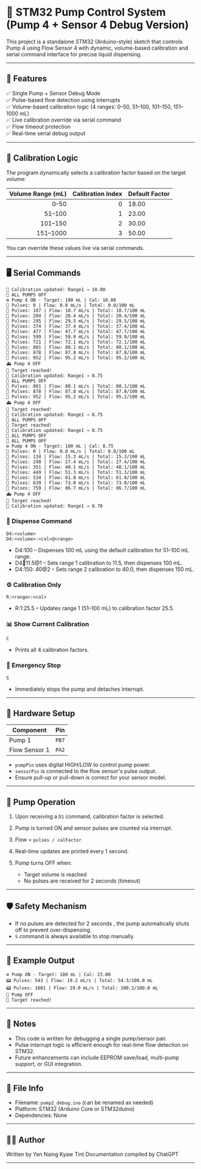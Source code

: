 # 🧪 STM32 Pump Control System (Pump 4 + Sensor 4 Debug Version)

This project is a standalone STM32 (Arduino-style) sketch that controls  Pump 4 using Flow  Sensor 4 with dynamic, volume-based calibration and serial command interface for precise liquid dispensing.

---

## 🚀 Features

✅  Single Pump + Sensor Debug Mode   
✅  Pulse-based flow detection  using interrupts  
✅  Volume-based calibration logic  (4 ranges: 0–50, 51–100, 101–150, 151–1000 mL)  
✅  Live calibration override  via serial command  
✅  Flow timeout protection   
✅  Real-time serial debug output   

---

## 🧠 Calibration Logic

The program dynamically selects a calibration factor based on the target volume:

| Volume Range (mL) | Calibration Index | Default Factor |
|------------------:|------------------:|----------------|
| 0–50              | 0                 | 18.00          |
| 51–100            | 1                 | 23.00          |
| 101–150           | 2                 | 30.00          |
| 151–1000          | 3                 | 50.00          |

You can override these values live via serial commands.

---

## 🖥️ Serial Commands

```
🔧 Calibration updated: Range1 → 10.00
🛑 ALL PUMPS OFF
⚙️ Pump 4 ON - Target: 100 mL | Cal: 10.00
📏 Pulses: 0 | Flow: 0.0 mL/s | Total: 0.0/100 mL
📏 Pulses: 107 | Flow: 10.7 mL/s | Total: 10.7/100 mL
📏 Pulses: 204 | Flow: 20.4 mL/s | Total: 20.4/100 mL
📏 Pulses: 295 | Flow: 29.5 mL/s | Total: 29.5/100 mL
📏 Pulses: 374 | Flow: 37.4 mL/s | Total: 37.4/100 mL
📏 Pulses: 477 | Flow: 47.7 mL/s | Total: 47.7/100 mL
📏 Pulses: 599 | Flow: 59.9 mL/s | Total: 59.9/100 mL
📏 Pulses: 721 | Flow: 72.1 mL/s | Total: 72.1/100 mL
📏 Pulses: 801 | Flow: 80.1 mL/s | Total: 80.1/100 mL
📏 Pulses: 878 | Flow: 87.8 mL/s | Total: 87.8/100 mL
📏 Pulses: 952 | Flow: 95.2 mL/s | Total: 95.2/100 mL
🚑 Pump 4 OFF
🌟 Target reached!
🔧 Calibration updated: Range1 → 8.75
🛑 ALL PUMPS OFF
📏 Pulses: 801 | Flow: 80.1 mL/s | Total: 80.1/100 mL
📏 Pulses: 878 | Flow: 87.8 mL/s | Total: 87.8/100 mL
📏 Pulses: 952 | Flow: 95.2 mL/s | Total: 95.2/100 mL
🚑 Pump 4 OFF
🌟 Target reached!
🔧 Calibration updated: Range1 → 8.75
🛑 ALL PUMPS OFF
🌟 Target reached!
🔧 Calibration updated: Range1 → 8.75
🛑 ALL PUMPS OFF
🛑 ALL PUMPS OFF
⚙️ Pump 4 ON - Target: 100 mL | Cal: 8.75
📏 Pulses: 0 | Flow: 0.0 mL/s | Total: 0.0/100 mL
📏 Pulses: 134 | Flow: 15.3 mL/s | Total: 15.3/100 mL
📏 Pulses: 240 | Flow: 27.4 mL/s | Total: 27.4/100 mL
📏 Pulses: 351 | Flow: 40.1 mL/s | Total: 40.1/100 mL
📏 Pulses: 449 | Flow: 51.3 mL/s | Total: 51.3/100 mL
📏 Pulses: 534 | Flow: 61.0 mL/s | Total: 61.0/100 mL
📏 Pulses: 639 | Flow: 73.0 mL/s | Total: 73.0/100 mL
📏 Pulses: 759 | Flow: 86.7 mL/s | Total: 86.7/100 mL
🚑 Pump 4 OFF
🌟 Target reached!
🔧 Calibration updated: Range1 → 8.70

```

### 🧪 Dispense Command

```text
D4:<volume>
D4:<volume>:<cal>@<range>
````

*  D4:100  – Dispenses 100 mL using the default calibration for 51–100 mL range.
*  D4:100:11.5\@1  – Sets range 1 calibration to 11.5, then dispenses 100 mL.
*  D4:150: 40\@2  – Sets range 2 calibration to  40.0, then dispenses 150 mL.

### ⚙️ Calibration Only

```text
R:<range>:<cal>
```

*  R:1:25.5  – Updates range 1 (51–100 mL) to calibration factor 25.5.

### 📊 Show Current Calibration

```text
C
```

* Prints all 4 calibration factors.

### 🛑 Emergency Stop

```text
S
```

* Immediately stops the pump and detaches interrupt.

---

## 🧰 Hardware Setup

| Component     | Pin   |
| ------------- | ----- |
| Pump 1        | `PB7` |
| Flow Sensor 1 | `PA2` |

* `pumpPin` uses digital HIGH/LOW to control pump power.
* `sensorPin` is connected to the flow sensor's pulse output.
* Ensure pull-up or pull-down is correct for your sensor model.

---

## 🔄 Pump Operation

1. Upon receiving a `D1` command, calibration factor is selected.
2. Pump is turned ON and sensor pulses are counted via interrupt.
3. Flow = `pulses / calFactor`
4. Real-time updates are printed every 1 second.
5. Pump turns OFF when:

   * Target volume is reached
   * No pulses are received for 2 seconds (timeout)

---

## 🛡️ Safety Mechanism

* If  no pulses are detected for 2 seconds , the pump automatically shuts off to prevent over-dispensing.
* `S` command is always available to stop manually.

---

## 🧪 Example Output

```
⚙️ Pump ON - Target: 100 mL | Cal: 23.00
📟 Pulses: 543 | Flow: 19.2 mL/s | Total: 54.3/100.0 mL
📟 Pulses: 1001 | Flow: 19.0 mL/s | Total: 100.2/100.0 mL
🛑 Pump OFF
🎯 Target reached!
```

---

## 📌 Notes

* This code is written for debugging a single pump/sensor pair.
* Pulse interrupt logic is efficient enough for real-time flow detection on STM32.
* Future enhancements can include EEPROM save/load, multi-pump support, or GUI integration.

---

## 📁 File Info

*  Filename:  `pump2_debug.ino` (can be renamed as needed)
*  Platform:  STM32 (Arduino Core or STM32duino)
*  Dependencies:  None

---

## 👨‍🔧 Author

Written by Yan Naing Kyaw Tint
Documentation compiled by ChatGPT

---


